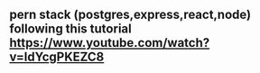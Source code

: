 ## pern stack (postgres,express,react,node) following this tutorial https://www.youtube.com/watch?v=ldYcgPKEZC8